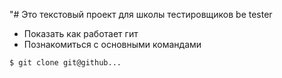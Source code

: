 "# Это текстовый проект для школы тестировщиков be tester
+ Показать как работает гит
+ Познакомиться с основными командами
```bash
$ git clone git@github...
